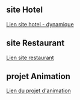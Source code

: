 ## site Hotel

[Lien site hotel - dynamique](https://traxxouu.online)

## site Restaurant
[Lien site restaurant](https://maquette-restaurant-mael.netlify.app/)

## projet Animation
[Lien du projet d'animation](https://projet-animation-mael.netlify.app/)
